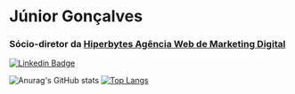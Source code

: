 # Júnior Gonçalves
### Sócio-diretor da [Hiperbytes Agência Web de Marketing Digital](http://hiperbytes.com.br/)

[![Linkedin Badge](https://img.shields.io/badge/-LinkedIn-blue?style=flat-square&logo=Linkedin&logoColor=white&link=https://www.linkedin.com/in/fagnerpsantos/)](https://www.linkedin.com/in/jrgoncalves85/)

![Anurag's GitHub stats](https://github-readme-stats.vercel.app/api?username=jrgoncalves85&hide=issue&show_icons=true) [![Top Langs](https://github-readme-stats.vercel.app/api/top-langs/?username=jrgoncalves85&hide=javascript&layout=compact)](https://github.com/anuraghazra/github-readme-stats)


